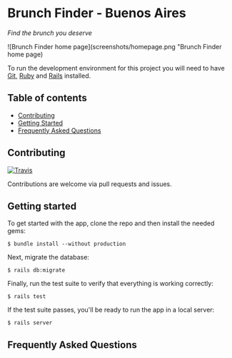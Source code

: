 Brunch Finder - Buenos Aires
========

_Find the brunch you deserve_

![Brunch Finder home page](screenshots/homepage.png "Brunch Finder home page)

To run the development environment for this project you will need to have [Git](https://git-scm.com/), [Ruby](https://www.ruby-lang.org/en/) and [Rails](http://rubyonrails.org/) installed.

## Table of contents

- [Contributing](#contributing)
- [Getting Started](#getting-started)
- [Frequently Asked Questions](#frequently-asked-questions)

## Contributing

[![Travis](https://travis-ci.org/whensbrunch/brunch-finder.svg)](https://travis-ci.org/whensbrunch/brunch-finder)

Contributions are welcome via pull requests and issues.

## Getting started

To get started with the app, clone the repo and then install the needed gems:

```
$ bundle install --without production
```

Next, migrate the database:

```
$ rails db:migrate
```

Finally, run the test suite to verify that everything is working correctly:

```
$ rails test
```

If the test suite passes, you'll be ready to run the app in a local server:

```
$ rails server
```

## Frequently Asked Questions
